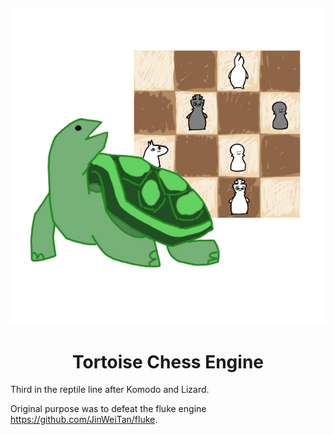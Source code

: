 <h2 align="center">
<img src="./Resources/TortoiseLogo.png">
</h2>

<h1 align="center">
Tortoise Chess Engine
</h1>

Third in the reptile line after Komodo and Lizard. 

Original purpose was to defeat the fluke engine https://github.com/JinWeiTan/fluke. 
